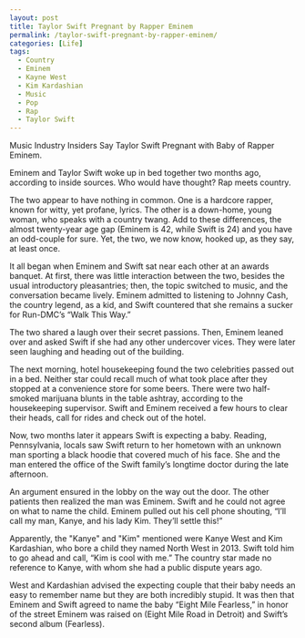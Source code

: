 ```yaml
---
layout: post
title: Taylor Swift Pregnant by Rapper Eminem
permalink: /taylor-swift-pregnant-by-rapper-eminem/
categories: [Life]
tags:
  - Country
  - Eminem
  - Kayne West
  - Kim Kardashian
  - Music
  - Pop
  - Rap
  - Taylor Swift
---
```

Music Industry Insiders Say Taylor Swift Pregnant with Baby of Rapper Eminem.

Eminem and Taylor Swift woke up in bed together two months ago, according to inside sources. Who would have thought? Rap meets country.

The two appear to have nothing in common. One is a hardcore rapper, known for witty, yet profane, lyrics. The other is a down-home, young woman, who speaks with a country twang. Add to these differences, the almost twenty-year age gap (Eminem is 42, while Swift is 24) and you have an odd-couple for sure. Yet, the two, we now know, hooked up, as they say, at least once.

It all began when Eminem and Swift sat near each other at an awards banquet. At first, there was little interaction between the two, besides the usual introductory pleasantries; then, the topic switched to music, and the conversation became lively. Eminem admitted to listening to Johnny Cash, the country legend, as a kid, and Swift countered that she remains a sucker for Run-DMC’s “Walk This Way.”

The two shared a laugh over their secret passions. Then, Eminem leaned over and asked Swift if she had any other undercover vices. They were later seen laughing and heading out of the building.

The next morning, hotel housekeeping found the two celebrities passed out in a bed. Neither star could recall much of what took place after they stopped at a convenience store for some beers. There were two half-smoked marijuana blunts in the table ashtray, according to the housekeeping supervisor. Swift and Eminem received a few hours to clear their heads, call for rides and check out of the hotel.

Now, two months later it appears Swift is expecting a baby. Reading, Pennsylvania, locals saw Swift return to her hometown with an unknown man sporting a black hoodie that covered much of his face. She and the man entered the office of the Swift family’s longtime doctor during the late afternoon.

An argument ensured in the lobby on the way out the door. The other patients then realized the man was Eminem. Swift and he could not agree on what to name the child. Eminem pulled out his cell phone shouting, “I’ll call my man, Kanye, and his lady Kim. They’ll settle this!”

Apparently, the "Kanye" and "Kim" mentioned were Kanye West and Kim Kardashian, who bore a child they named North West in 2013. Swift told him to go ahead and call, “Kim is cool with me.” The country star made no reference to Kanye, with whom she had a public dispute years ago.

West and Kardashian advised the expecting couple that their baby needs an easy to remember name but they are both incredibly stupid. It was then that Eminem and Swift agreed to name the baby “Eight Mile Fearless,” in honor of the street Eminem was raised on (Eight Mile Road in Detroit) and Swift’s second album (Fearless).

